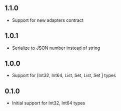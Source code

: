 ## 1.1.0

* Support for new adapters contract

## 1.0.1

* Serialize to JSON number instead of string

## 1.0.0

* Support for [Int32, Int64, List<Int32>, Set<Int32>, List<Int64>, Set<Int64> ] types

## 0.1.0

* Initial support for Int32, Int64 types
